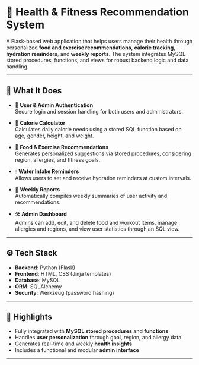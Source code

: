 # 🥗 Health & Fitness Recommendation System

A Flask-based web application that helps users manage their health through personalized **food and exercise recommendations**, **calorie tracking**, **hydration reminders**, and **weekly reports**. The system integrates MySQL stored procedures, functions, and views for robust backend logic and data handling.

---

## 🚀 What It Does

- 🔐 **User & Admin Authentication**  
  Secure login and session handling for both users and administrators.

- 🧮 **Calorie Calculator**  
  Calculates daily calorie needs using a stored SQL function based on age, gender, height, and weight.

- 🥗 **Food & Exercise Recommendations**  
  Generates personalized suggestions via stored procedures, considering region, allergies, and fitness goals.

- 💧 **Water Intake Reminders**  
  Allows users to set and receive hydration reminders at custom intervals.

- 📅 **Weekly Reports**  
  Automatically compiles weekly summaries of user activity and recommendations.

- 🛠️ **Admin Dashboard**  
  Admins can add, edit, and delete food and workout items, manage allergies and regions, and view user statistics through an SQL view.

---

## ⚙️ Tech Stack

- **Backend**: Python (Flask)  
- **Frontend**: HTML, CSS (Jinja templates)  
- **Database**: MySQL  
- **ORM**: SQLAlchemy  
- **Security**: Werkzeug (password hashing)

---

## 📌 Highlights

- Fully integrated with **MySQL stored procedures** and **functions**
- Handles **user personalization** through goal, region, and allergy data
- Generates real-time and weekly **health insights**
- Includes a functional and modular **admin interface**

---
